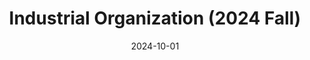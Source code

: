 ---
title: "Industrial Organization (2024 Fall)"
collection: teaching
type: "Graduate course"
permalink: /teaching/2024-fall-keio-grad-io
venue: "Keio University, Graduate School of Economics, Fall Semester"
date: 2024-10-01
location: "Tokyo, Japan"
---